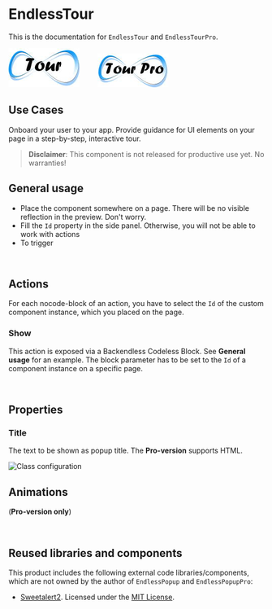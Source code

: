 # EndlessTour

This is the documentation for ``EndlessTour`` and ``EndlessTourPro``.

![Icon](./assets/iconTour.jpg) &nbsp; &nbsp; &nbsp; &nbsp;
![IconPro](./assets/iconTourPro.jpg)

## Use Cases
Onboard your user to your app. Provide guidance for UI elements on your page in a step-by-step, interactive tour.

>**Disclaimer**: This component is not released for productive use yet. No warranties!

## General usage
- Place the component somewhere on a page. There will be no visible reflection in the preview. Don't worry.
- Fill the ``Id`` property in the side panel. Otherwise, you will not be able to work with actions
- To trigger 

<br>

## Actions
For each nocode-block of an action, you have to select the ``Id`` of the custom component instance, which you placed on the page.

### Show
This action is exposed via a Backendless Codeless Block. See **General usage** for an example. The block parameter has to be set to the ``Id`` of a component instance on a specific page.

<br>

## Properties

### Title
The text to be shown as popup title. The **Pro-version** supports HTML.



![Class configuration](./assets/classes.png)



## Animations
(**Pro-version only**)


<br>

## Reused libraries and components
This product includes the following external code libraries/components, which are not owned by the author of ``EndlessPopup`` and ``EndlessPopupPro``:

- [Sweetalert2](https://sweetalert2.github.io/). Licensed under the [MIT License](https://github.com/sweetalert2/sweetalert2/blob/main/LICENSE).